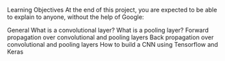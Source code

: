 Learning Objectives
At the end of this project, you are expected to be able to explain to anyone, without the help of Google:

General
What is a convolutional layer?
What is a pooling layer?
Forward propagation over convolutional and pooling layers
Back propagation over convolutional and pooling layers
How to build a CNN using Tensorflow and Keras